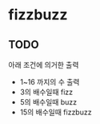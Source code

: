 #  fizzbuzz


## TODO

아래 조건에 의거한 출력
- 1~16 까지의 수 출력
- 3의 배수일때 fizz
- 5의 배수일때 buzz
- 15의 배수일때 fizzbuzz
